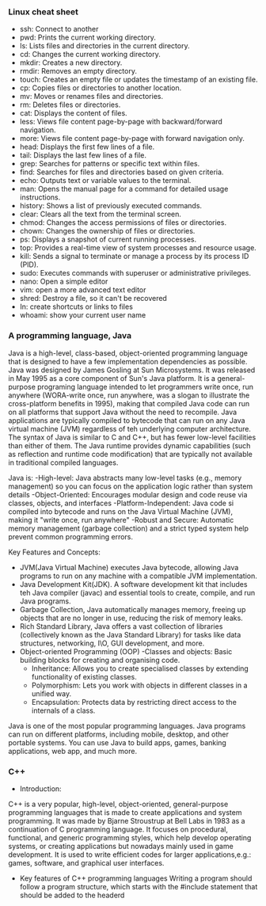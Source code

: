 ### Linux cheat sheet

* ssh: Connect to another
* pwd: Prints the current working directory.
* ls: Lists files and directories in the current directory.
* cd: Changes the current working directory.
* mkdir: Creates a new directory.
* rmdir: Removes an empty directory.
* touch: Creates an empty file or updates the timestamp of an existing file.
* cp: Copies files or directories to another location.
* mv: Moves or renames files and directories.
* rm: Deletes files or directories.
* cat: Displays the content of files.
* less: Views file content page-by-page with backward/forward navigation.
* more: Views file content page-by-page with forward navigation only.
* head: Displays the first few lines of a file.
* tail: Displays the last few lines of a file.
* grep: Searches for patterns or specific text within files.
* find: Searches for files and directories based on given criteria.
* echo: Outputs text or variable values to the terminal.
* man: Opens the manual page for a command for detailed usage instructions.
* history: Shows a list of previously executed commands.
* clear: Clears all the text from the terminal screen.
* chmod: Changes the access permissions of files or directories.
* chown: Changes the ownership of files or directories.
* ps: Displays a snapshot of current running processes.
* top: Provides a real-time view of system processes and resource usage.
* kill: Sends a signal to terminate or manage a process by its process ID (PID).
* sudo: Executes commands with superuser or administrative privileges.
* nano: Open a simple editor
* vim: open a more advanced text editor
* shred: Destroy a file, so it can't be recovered
* In: create shortcuts or links to files
* whoami: show your current user name

### A programming language, Java

Java is a high-level, class-based, object-oriented programming language that is designed to have a few implementation 
dependencies as possible. Java was designed by James Gosling at Sun Microsystems. It was released in May 1995 as a core
component of Sun's Java platform. It is a general-purpose programing language intended to let programmers write once,
run anywhere (WORA-write once, run anywhere, was a slogan to illustrate the cross-platform benefits in 1995), making 
that compiled Java code can run on all platforms that support Java without the need to recompile. Java applications are 
typically compiled to bytecode that can run on any Java virtual machine (JVM) regardless of teh underlying computer architecture.
The syntax of Java is similar to C and C++, but has fewer low-level facilities than either of them. The Java runtime 
provides dynamic capabilities (such as reflection and runtime code modification) that are typically not available in 
traditional compiled languages.

Java is:
 -High-level: Java abstracts many low-level tasks (e.g., memory management) so you can focus on the application logic rather than system details
 -Object-Oriented: Encourages modular design and code reuse via classes, objects, and interfaces
 -Platform-Independent: Java code si compiled into bytecode and runs on the Java Virtual Machine (JVM), making it "write
once, run anywhere"
 -Robust and Secure: Automatic memory management (garbage collection) and a strict typed system help prevent common 
programming errors.

Key Features and Concepts:
 - JVM(Java Virtual Machine) executes Java bytecode, allowing Java programs to run on any machine with a compatible 
   JVM implementation.
 - Java Development Kit(JDK). A software development kit that includes teh Java compiler (javac) and essential tools 
   to create, compile, and run Java programs.
 - Garbage Collection, Java automatically manages memory, freeing up objects that are no longer in use, reducing the 
   risk of memory leaks.
 - Rich Standard Library, Java offers a vast collection of libraries (collectively known as the Java Standard Library)
   for tasks like data structures, networking, I\O, GUI development, and more.
 - Object-oriented Programming (OOP)
   -Classes and objects: Basic building blocks for creating and organising code.
   - Inheritance: Allows you to create specialised classes by extending functionality of existing classes.
   - Polymorphism: Lets you work with objects in different classes in a unified way.
   - Encapsulation: Protects data by restricting direct access to the internals of a class.
 
Java is one of the most popular programming languages. Java programs can run on different platforms, including mobile, 
desktop, and other portable systems. You can use Java to build apps, games, banking applications, web app, and much more.



### C++

* Introduction:

C++ is a very popular, high-level, object-oriented, general-purpose programming languages that is made to create applications
and system programming. It was made by Bjarne Stroustrup at Bell Labs in 1983 as a continuation of C programming language.
It focuses on procedural, functional, and generic programming styles, which help develop operating systems, or creating 
applications but nowadays mainly used in game development. It is used to write efficient codes for larger applications,e.g.:
games, software, and graphical user interfaces.

* Key features of C++ programming languages
Writing a program should follow a program structure, which starts with the #include statement that should be added to the
headerd